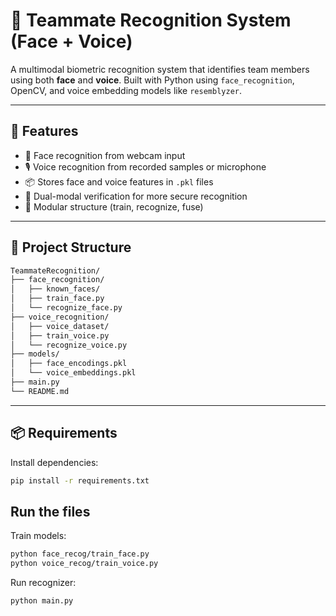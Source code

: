 # 🧠 Teammate Recognition System (Face + Voice)

A multimodal biometric recognition system that identifies team members using both **face** and **voice**. Built with Python using `face_recognition`, OpenCV, and voice embedding models like `resemblyzer`.

---

## 🚀 Features

- 👤 Face recognition from webcam input
- 🎙️ Voice recognition from recorded samples or microphone
- 📦 Stores face and voice features in `.pkl` files
- 🔐 Dual-modal verification for more secure recognition
- 🧩 Modular structure (train, recognize, fuse)

---

## 📁 Project Structure
```bash
TeammateRecognition/
├── face_recognition/
│   ├── known_faces/
│   ├── train_face.py
│   └── recognize_face.py
├── voice_recognition/
│   ├── voice_dataset/
│   ├── train_voice.py
│   └── recognize_voice.py
├── models/
│   ├── face_encodings.pkl
│   └── voice_embeddings.pkl
├── main.py
└── README.md
```


---

## 📦 Requirements

Install dependencies:
```bash
pip install -r requirements.txt
```

## Run the files
Train models:
```bash
python face_recog/train_face.py
python voice_recog/train_voice.py
```
Run recognizer:
```bash
python main.py
```

